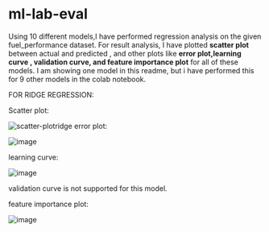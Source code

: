 # ml-lab-eval
Using 10 different models,I have performed regression analysis on the given fuel_performance dataset.
For result analysis, I have plotted <b>scatter plot</b> between actual and predicted , and other plots like <b>error plot,learning curve , validation curve, and feature importance plot</b> for all of these models.
I am showing one model in this readme, but i have performed this for 9 other models in the colab notebook.

FOR RIDGE REGRESSION:

Scatter plot:

![scatter-plotridge](https://github.com/user-attachments/assets/00ae82ef-80a4-43ca-ad96-d5d340db8a4f)
error plot:

![image](https://github.com/user-attachments/assets/bbc9d3df-1184-421a-bc37-d4e9b28deb09)

learning curve:

![image](https://github.com/user-attachments/assets/9367ed2d-9aff-4c5c-9e22-6e73cebfba77)

validation curve is not supported for this model.

feature importance plot:

![image](https://github.com/user-attachments/assets/c1769e7f-95ec-4c56-955e-4bbf62eb69f5)

